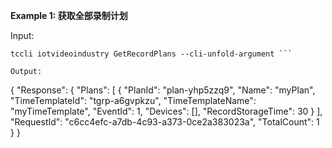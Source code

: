 **Example 1: 获取全部录制计划**



Input: 

```
tccli iotvideoindustry GetRecordPlans --cli-unfold-argument ```

Output: 
```
{
    "Response": {
        "Plans": [
            {
                "PlanId": "plan-yhp5zzq9",
                "Name": "myPlan",
                "TimeTemplateId": "tgrp-a6gvpkzu",
                "TimeTemplateName": "myTimeTemplate",
                "EventId": 1,
                "Devices": [],
                "RecordStorageTime": 30
            }
        ],
        "RequestId": "c6cc4efc-a7db-4c93-a373-0ce2a383023a",
        "TotalCount": 1
    }
}
```

